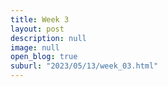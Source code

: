 ```yaml
---
title: Week 3 
layout: post
description: null
image: null
open_blog: true
suburl: "2023/05/13/week_03.html"
---
```

